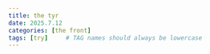 ```yaml
---
title: the tyr
date: 2025.7.12
categories: [the front]
tags: [try]     # TAG names should always be lowercase
---
```

